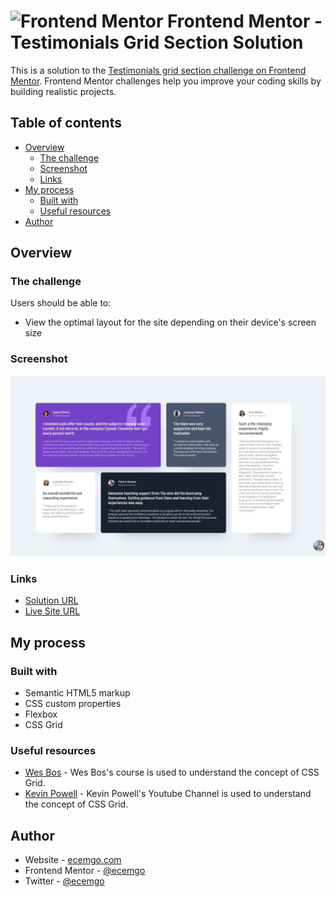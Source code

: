 # <img src="https://user-images.githubusercontent.com/13468728/222973742-9133bdb5-61f0-4f53-8b08-bb3c349e2056.png" title="Frontend Mentor" alt="Frontend Mentor" width="50" height="50"/> Frontend Mentor - Testimonials Grid Section Solution

This is a solution to the [Testimonials grid section challenge on Frontend Mentor](https://www.frontendmentor.io/challenges/testimonials-grid-section-Nnw6J7Un7). Frontend Mentor challenges help you improve your coding skills by building realistic projects.

## Table of contents

- [Overview](#overview)
  - [The challenge](#the-challenge)
  - [Screenshot](#screenshot)
  - [Links](#links)
- [My process](#my-process)
  - [Built with](#built-with)
  - [Useful resources](#useful-resources)
- [Author](#author)

## Overview

### The challenge

Users should be able to:

- View the optimal layout for the site depending on their device's screen size

### Screenshot

![](images/screenshot.jpg)

### Links

- [Solution URL](https://github.com/ecemgo/frontend-mentor-challenges/tree/main/testimonials-grid-section)
- [Live Site URL](https://ecemgo-testimonials-grid.netlify.app/)

## My process

### Built with

- Semantic HTML5 markup
- CSS custom properties
- Flexbox
- CSS Grid

### Useful resources

- [Wes Bos](https://cssgrid.io/) - Wes Bos's course is used to understand the concept of CSS Grid.
- [Kevin Powell](https://www.youtube.com/@KevinPowell) - Kevin Powell's Youtube Channel is used to understand the concept of CSS Grid.

## Author

- Website - [ecemgo.com](https://www.ecemgo.com/)
- Frontend Mentor - [@ecemgo](https://www.frontendmentor.io/profile/ecemgo)
- Twitter - [@ecemgo](https://twitter.com/ecemgo)

